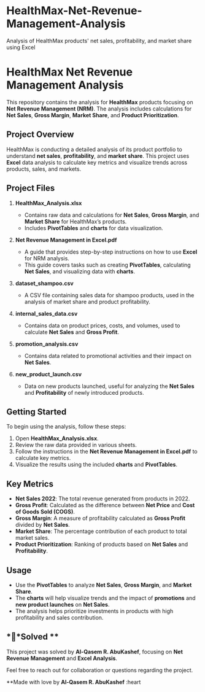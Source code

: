 # HealthMax-Net-Revenue-Management-Analysis
Analysis of HealthMax products' net sales, profitability, and market share using Excel



# **HealthMax Net Revenue Management Analysis**

This repository contains the analysis for **HealthMax** products focusing on **Net Revenue Management (NRM)**. The analysis includes calculations for **Net Sales**, **Gross Margin**, **Market Share**, and **Product Prioritization**.

## **Project Overview**

HealthMax is conducting a detailed analysis of its product portfolio to understand **net sales**, **profitability**, and **market share**. This project uses **Excel** data analysis to calculate key metrics and visualize trends across products, sales, and markets.

## **Project Files**

1. **HealthMax_Analysis.xlsx**  
   - Contains raw data and calculations for **Net Sales**, **Gross Margin**, and **Market Share** for HealthMax’s products.
   - Includes **PivotTables** and **charts** for data visualization.

2. **Net Revenue Management in Excel.pdf**  
   - A guide that provides step-by-step instructions on how to use **Excel** for NRM analysis.
   - This guide covers tasks such as creating **PivotTables**, calculating **Net Sales**, and visualizing data with **charts**.

3. **dataset_shampoo.csv**  
   - A CSV file containing sales data for shampoo products, used in the analysis of market share and product profitability.

4. **internal_sales_data.csv**  
   - Contains data on product prices, costs, and volumes, used to calculate **Net Sales** and **Gross Profit**.

5. **promotion_analysis.csv**  
   - Contains data related to promotional activities and their impact on **Net Sales**.

6. **new_product_launch.csv**  
   - Data on new products launched, useful for analyzing the **Net Sales** and **Profitability** of newly introduced products.

## **Getting Started**

To begin using the analysis, follow these steps:

1. Open **HealthMax_Analysis.xlsx**.
2. Review the raw data provided in various sheets.
3. Follow the instructions in the **Net Revenue Management in Excel.pdf** to calculate key metrics.
4. Visualize the results using the included **charts** and **PivotTables**.

## **Key Metrics**

- **Net Sales 2022**: The total revenue generated from products in 2022.
- **Gross Profit**: Calculated as the difference between **Net Price** and **Cost of Goods Sold (COGS)**.
- **Gross Margin**: A measure of profitability calculated as **Gross Profit** divided by **Net Sales**.
- **Market Share**: The percentage contribution of each product to total market sales.
- **Product Prioritization**: Ranking of products based on **Net Sales** and **Profitability**.

## **Usage**

- Use the **PivotTables** to analyze **Net Sales**, **Gross Margin**, and **Market Share**.
- The **charts** will help visualize trends and the impact of **promotions** and **new product launches** on **Net Sales**.
- The analysis helps prioritize investments in products with high profitability and sales contribution.

## **ٍSolved **
This project was solved by **Al-Qasem R. AbuKashef**, focusing on **Net Revenue Management** and **Excel Analysis**.

Feel free to reach out for collaboration or questions regarding the project.

**Made with love by **Al-Qasem R. AbuKashef** :heart
